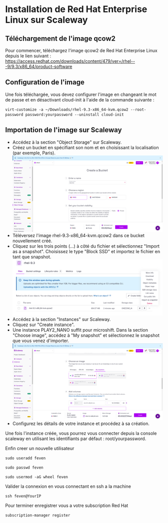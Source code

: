 # Installation de Red Hat Enterprise Linux sur Scaleway

## Téléchargement de l'image qcow2

Pour commencer, téléchargez l'image qcow2 de Red Hat Enterprise Linux depuis le lien suivant : 
https://access.redhat.com/downloads/content/479/ver=/rhel---9/9.3/x86_64/product-software


## Configuration de l'image

Une fois téléchargée, vous devez configurer l'image en changeant le mot de passe et en désactivant cloud-init à l'aide de la commande suivante :

```shell
virt-customize -a ~/Downloads/rhel-9.3-x86_64-kvm.qcow2 --root-password password:yourpassword --uninstall cloud-init
```

## Importation de l'image sur Scaleway

- Accédez à la section "Object Storage" sur Scaleway.
- Créez un bucket en spécifiant son nom et en choisissant la localisation (par exemple, Paris).
![Object Storage](/images/create_bucket.png)
- Téléversez l'image rhel-9.3-x86_64-kvm.qcow2 dans ce bucket nouvellement créé.
- Cliquez sur les trois points (...) à côté du fichier et sélectionnez "Import as a snapshot". Choisissez le type "Block SSD" et importez le fichier en tant que snapshot.
![Import snapshot](/images/import-snapshot.png)
- Accédez à la section "Instances" sur Scaleway.
- Cliquez sur "Create instance".
- Une instance PLAY2_NANO suffit pour microshift. Dans la section "Choose image", accédez à "My snapshot" et sélectionnez le snapshot que vous venez d'importer.
![Create instance](/images/create-instance.png)
- Configurez les détails de votre instance et procédez à sa création.
 
Une fois l'instance créée, vous pourrez vous connecter depuis la console scaleway en utilisant les identifiants par défaut : root/yourpassword. 

Enfin creer un nouvelle utilisateur 

```shell
sudo useradd feven
```

```shell
sudo passwd feven
```

```shell
sudo usermod -aG wheel feven
```

Valider la connexion en vous connectant en ssh a la machine

```shell
ssh feven@YourIP
```

Pour terminer enregistrer vous a votre subscription Red Hat

```shell
subscription-manager register
```






